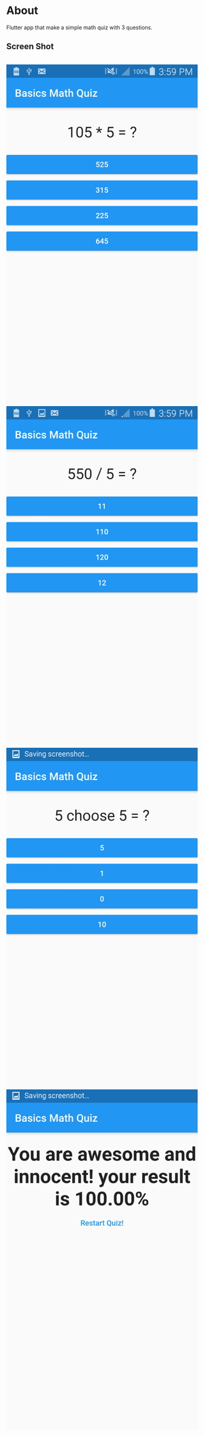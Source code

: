 # About

Flutter app that make a simple math quiz with 3 questions.

## Screen Shot
<img scr="ss/1354.jpg">
<img src="ss/1.png">
<img src="ss/2.png">
<img src="ss/3.png">
<img src="ss/4.png">

